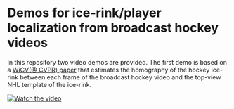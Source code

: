 # Demos for ice-rink/player localization from broadcast hockey videos
In this repository two video demos are provided. The first demo is based on a [WiCV(@ CVPR) paper](
https://doi.org/10.48550/arXiv.2104.10847
) that estimates the homography of the hockey ice-rink between 
each frame of the broadcast hockey video and the top-view NHL template of the ice-rink.

[![Watch the video](https://i.imgur.com/vKb2F1B.png)](https://youtu.be/vt5fpE0bzSY)

